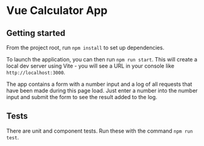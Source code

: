 # Vue Calculator App

## Getting started

From the project root, run `npm install` to set up dependencies.

To launch the application, you can then run `npm run start`. This will create a local dev server using Vite - you will see a URL in your console like `http://localhost:3000`.

The app contains a form with a number input and a log of all requests that have been made during this page load. Just enter a number into the number input and submit the form to see the result added to the log.

## Tests

There are unit and component tests. Run these with the command `npm run test`.
